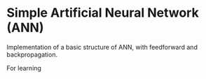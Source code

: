 # Simple Artificial Neural Network (ANN)

Implementation of a basic structure of ANN, with feedforward and backpropagation. 

For learning
